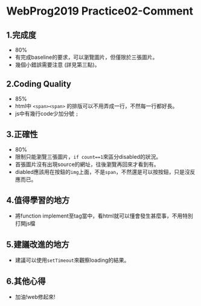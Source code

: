 # WebProg2019 Practice02-Comment
## 1.完成度
* 80% 
* 有完成baseline的要求，可以瀏覽圖片，但僅限於三張圖片。
* 幾個小錯誤需要注意 (詳見第三點)。
## 2.Coding Quality
* 85%
* html中 `<span><span>` 的排版可以不用弄成一行，不然每一行都好長。
* js中有幾行code少加分號 `;`
## 3.正確性
* 80%
* 限制只能瀏覽三張圖片，`if count==1`來區分disabled的狀況。
* 首張圖片沒有出現source的網址，往後瀏覽再回來才看到有。
* diabled應該用在按鈕的`img`上面，不是`span`，不然還是可以按按鈕，只是沒反應而已。
## 4.值得學習的地方
* 將function implement至tag當中，看html就可以懂會發生甚麼事，不用特別打開js檔
## 5.建議改進的地方
* 建議可以使用`setTimeout`來觀察loading的結果。
## 6.其他心得
* 加油!web修起來!